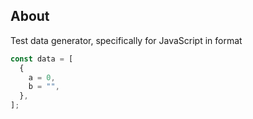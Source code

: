 ## About
Test data generator, specifically for JavaScript in format
~~~js
const data = [
  {
    a = 0,
    b = "",
  },
];
~~~
